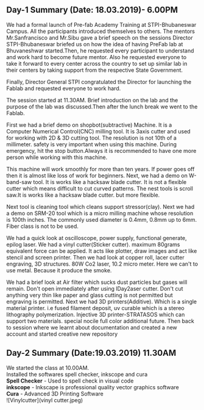 ## Day-1 Summary (Date: 18.03.2019)- 6.00PM
We had a formal launch of Pre-fab Academy Training at STPI-Bhubaneswar Campus.
All the participants introduced themselves to others. The mentors Mr.Sanfrancisco and Mr.Sibu gave a brief speech on the sessions
Director STPI-Bhubaneswar briefed us on how the idea of having PreFab lab at Bhuvaneshwar started.Then, he requested every participant to understand and work hard to become future mentor. Also he requested everyone to take it forward to every center across the country to set up similar lab in their centers by taking support from the respective State Government.

Finally, Director General STPI congratulated the Director for launching the Fablab and  requested everyone to work hard.

The session started at 11.30AM. Brief introduction on the lab and the purpose of the lab was discussed.Then after the lunch break we went to the Fablab. 

First we had a brief demo on shopbot(subtractive) Machine. It is a Computer Numerical Control(CNC) milling tool. It is 3axis cutter and used for working with 2D & 3D cutting tool. The resolution is not 10th of a millimeter. safety is very important when using this machine. During emergency, hit the stop button.Always it is recommended to have one more person while working with this machine.

This machine will work smoothly for more than ten years. If power goes off then it is almost like loss of work for beginners. Next, we had a demo on W-band-saw tool. It is works like a hacksaw blade cutter. It is not a flexible cutter which means difficult to cut curved patterns. The nest tools is scroll saw.It is works like a hacksaw blade cutter. but more flexible.

 Next tool is cleaning tool which cleans support stressor(clay). Next we had a demo on SRM-20 tool which is a micro milling machine whose resolution is 100th inches. The commonly used diameter is 0.4mm, 0.8mm up to 6mm. Fiber class is not to be used.

We had a quick look at oscilloscope, power supply, functional generate, epilog laser. We had a vinyl cutter(Sticker cutter).
 maximum 80grams equivalent force can be applied. It acts like plotter, draw images and act like stencil and screen printer. Then we had look at copper roll, lacer cutter engraving, 3D structures. 80W Co2 laser, 10.2 micro meter. Here we can't to use metal. Because it produce the smoke.

 We had a brief look at Air filter which sucks dust particles but gases will remain. Don't open immediately after using lDay2aser cutter. Don't cut anything very thin like paper and glass cutting is not permitted but engraving is permitted.  Next we had 3D printers(Additive). Which is a single material printer. i.e fused filament deposit, uv curable which is a stereo lithography polymerization. Injective 3D printer-STRATASOS which can support two materials. special nocile full color additional future. Then back to session where we learnt about documentation and created a new account and started creative new repository
## Day-2 Summary (Date:19.03.2019) 11.30AM
We started the class at 10.00AM.     
Installed the softwares spell checker, inkscope and cura   
 **Spell Checker** - Used to spell check in visual code   
 **inkscope** - Inkscape is professional quality vector graphics software   
 **Cura** - Advanced 3D Printing Software   
 ![Vinylcutter](vinyl cutter.jpeg)

